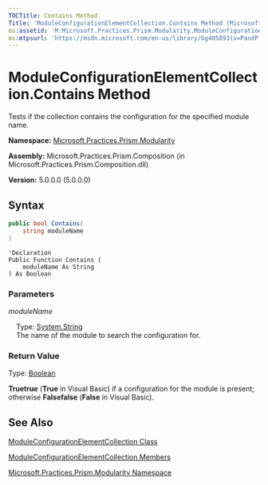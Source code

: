 ```yaml
---
TOCTitle: Contains Method
Title: 'ModuleConfigurationElementCollection.Contains Method (Microsoft.Practices.Prism.Modularity)'
ms:assetid: 'M:Microsoft.Practices.Prism.Modularity.ModuleConfigurationElementCollection.Contains(System.String)'
ms:mtpsurl: 'https://msdn.microsoft.com/en-us/library/Gg405893(v=PandP.50)'
---
```


# ModuleConfigurationElementCollection.Contains Method

Tests if the collection contains the configuration for the specified module name.

**Namespace:** [Microsoft.Practices.Prism.Modularity](https://msdn.microsoft.com/en-us/library/microsoft.practices.prism.modularity(v=pandp.50))

**Assembly:** Microsoft.Practices.Prism.Composition (in Microsoft.Practices.Prism.Composition.dll)

**Version:** 5.0.0.0 (5.0.0.0)

## Syntax

```C#
public bool Contains(
	string moduleName
)
```

```VB
'Declaration
Public Function Contains ( 
	moduleName As String
) As Boolean
```

### Parameters

*moduleName*

  &nbsp;&nbsp;&nbsp;&nbsp;Type: [System.String](http://msdn.microsoft.com/en-us/library/s1wwdcbf)<br/>
  &nbsp;&nbsp;&nbsp;&nbsp;The name of the module to search the configuration for.

### Return Value

Type: [Boolean](http://msdn.microsoft.com/en-us/library/a28wyd50)<br/>
**Truetrue** (**True** in Visual Basic) if a configuration for the module is present; otherwise **Falsefalse** (**False** in Visual Basic).

## See Also

[ModuleConfigurationElementCollection Class](https://msdn.microsoft.com/en-us/library/microsoft.practices.prism.modularity.moduleconfigurationelementcollection(v=pandp.50))

[ModuleConfigurationElementCollection Members](https://msdn.microsoft.com/en-us/library/microsoft.practices.prism.modularity.moduleconfigurationelementcollection_members(v=pandp.50))

[Microsoft.Practices.Prism.Modularity Namespace](https://msdn.microsoft.com/en-us/library/microsoft.practices.prism.modularity(v=pandp.50))